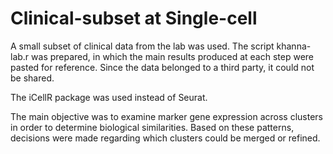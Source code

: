 # Clinical-subset at Single-cell
A small subset of clinical data from the lab was used.
The script khanna-lab.r was prepared, in which the main results produced at each step were pasted for reference.
Since the data belonged to a third party, it could not be shared.

The iCellR package was used instead of Seurat.

The main objective was to examine marker gene expression across clusters in order to determine biological similarities. Based on these patterns, decisions were made regarding which clusters could be merged or refined. 
